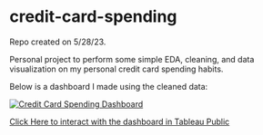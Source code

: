 # credit-card-spending

Repo created on 5/28/23.

Personal project to perform some simple EDA, cleaning, and data visualization on my personal credit card spending habits.

Below is a dashboard I made using the cleaned data:

<div class='tableauPlaceholder' id='viz1685783201944' style='position: relative'><noscript><a href='https://public.tableau.com/views/credit_card_spending_dashboard/CreditCardSpendingDashboard?:language=en-US&publish=yes&:display_count=n&:origin=viz_share_link'><img alt='Credit Card Spending Dashboard ' src='https:&#47;&#47;public.tableau.com&#47;static&#47;images&#47;cr&#47;credit_card_spending_dashboard&#47;CreditCardSpendingDashboard&#47;1_rss.png' style='border: none' /></a></noscript><object class='tableauViz'  style='display:none;'><param name='host_url' value='https%3A%2F%2Fpublic.tableau.com%2F' /> <param name='embed_code_version' value='3' /> <param name='site_root' value='' /><param name='name' value='credit_card_spending_dashboard&#47;CreditCardSpendingDashboard' /><param name='tabs' value='no' /><param name='toolbar' value='yes' /><param name='static_image' value='https:&#47;&#47;public.tableau.com&#47;static&#47;images&#47;cr&#47;credit_card_spending_dashboard&#47;CreditCardSpendingDashboard&#47;1.png' /> <param name='animate_transition' value='yes' /><param name='display_static_image' value='yes' /><param name='display_spinner' value='yes' /><param name='display_overlay' value='yes' /><param name='display_count' value='yes' /><param name='language' value='en-US' /><param name='filter' value='publish=yes' /></object></div>

[Click Here to interact with the dashboard in Tableau Public](https://public.tableau.com/views/credit_card_spending_dashboard/CreditCardSpendingDashboard?:language=en-US&publish=yes&:display_count=n&:origin=viz_share_link)
